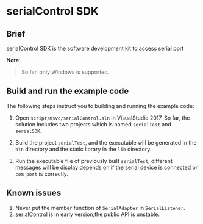 # serialControl SDK

## Brief
serialControl SDK is the software development kit to access serial port

**Note**:
> So far, only Windows is supported.

## Build and run the example code
The following steps instruct you to building and running the example code:

1. Open `script/msvc/serialControl.sln` in VisualStudio 2017. So far, the solution includes two projects which 
is named `serialTest` and `serialSDK`.

2. Build the project `serialTest`, and the executable will be generated in the `bin` directory and the 
static library in the `lib` directory.

3. Run the executable file of previously built `serialTest`, different messages will be display depends on if the serial device is connected or `com port` is correctly.


## Known issues
1. Never put the member function of  `SerialAdapter` in `SerialListener`.
2. [serialControl][serialControl] is in early version,the public API is unstable.

[serialControl]: https://www.github.com/zhoukaisspu/serialControl